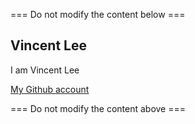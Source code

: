 === Do not modify the content below ===

## Vincent Lee
I am Vincent Lee

[My Github account](https://github.com/Vinnagement)

=== Do not modify the content above ===
